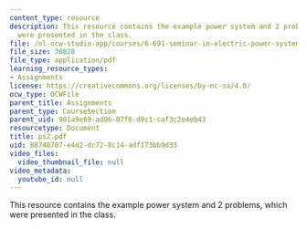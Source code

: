 ```yaml
---
content_type: resource
description: This resource contains the example power system and 2 problems, which
  were presented in the class.
file: /ol-ocw-studio-app/courses/6-691-seminar-in-electric-power-systems-spring-2006/88740707e4d2dc728c14adf173bb9d33_ps2.pdf
file_size: 36828
file_type: application/pdf
learning_resource_types:
- Assignments
license: https://creativecommons.org/licenses/by-nc-sa/4.0/
ocw_type: OCWFile
parent_title: Assignments
parent_type: CourseSection
parent_uid: 901a9e69-ad06-07f8-d9c1-caf3c2e4eb43
resourcetype: Document
title: ps2.pdf
uid: 88740707-e4d2-dc72-8c14-adf173bb9d33
video_files:
  video_thumbnail_file: null
video_metadata:
  youtube_id: null
---
```

This resource contains the example power system and 2 problems, which were presented in the class.